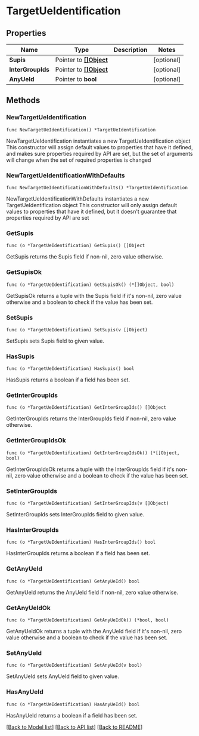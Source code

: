 # TargetUeIdentification

## Properties

Name | Type | Description | Notes
------------ | ------------- | ------------- | -------------
**Supis** | Pointer to [**[]Object**](Object.md) |  | [optional] 
**InterGroupIds** | Pointer to [**[]Object**](Object.md) |  | [optional] 
**AnyUeId** | Pointer to **bool** |  | [optional] 

## Methods

### NewTargetUeIdentification

`func NewTargetUeIdentification() *TargetUeIdentification`

NewTargetUeIdentification instantiates a new TargetUeIdentification object
This constructor will assign default values to properties that have it defined,
and makes sure properties required by API are set, but the set of arguments
will change when the set of required properties is changed

### NewTargetUeIdentificationWithDefaults

`func NewTargetUeIdentificationWithDefaults() *TargetUeIdentification`

NewTargetUeIdentificationWithDefaults instantiates a new TargetUeIdentification object
This constructor will only assign default values to properties that have it defined,
but it doesn't guarantee that properties required by API are set

### GetSupis

`func (o *TargetUeIdentification) GetSupis() []Object`

GetSupis returns the Supis field if non-nil, zero value otherwise.

### GetSupisOk

`func (o *TargetUeIdentification) GetSupisOk() (*[]Object, bool)`

GetSupisOk returns a tuple with the Supis field if it's non-nil, zero value otherwise
and a boolean to check if the value has been set.

### SetSupis

`func (o *TargetUeIdentification) SetSupis(v []Object)`

SetSupis sets Supis field to given value.

### HasSupis

`func (o *TargetUeIdentification) HasSupis() bool`

HasSupis returns a boolean if a field has been set.

### GetInterGroupIds

`func (o *TargetUeIdentification) GetInterGroupIds() []Object`

GetInterGroupIds returns the InterGroupIds field if non-nil, zero value otherwise.

### GetInterGroupIdsOk

`func (o *TargetUeIdentification) GetInterGroupIdsOk() (*[]Object, bool)`

GetInterGroupIdsOk returns a tuple with the InterGroupIds field if it's non-nil, zero value otherwise
and a boolean to check if the value has been set.

### SetInterGroupIds

`func (o *TargetUeIdentification) SetInterGroupIds(v []Object)`

SetInterGroupIds sets InterGroupIds field to given value.

### HasInterGroupIds

`func (o *TargetUeIdentification) HasInterGroupIds() bool`

HasInterGroupIds returns a boolean if a field has been set.

### GetAnyUeId

`func (o *TargetUeIdentification) GetAnyUeId() bool`

GetAnyUeId returns the AnyUeId field if non-nil, zero value otherwise.

### GetAnyUeIdOk

`func (o *TargetUeIdentification) GetAnyUeIdOk() (*bool, bool)`

GetAnyUeIdOk returns a tuple with the AnyUeId field if it's non-nil, zero value otherwise
and a boolean to check if the value has been set.

### SetAnyUeId

`func (o *TargetUeIdentification) SetAnyUeId(v bool)`

SetAnyUeId sets AnyUeId field to given value.

### HasAnyUeId

`func (o *TargetUeIdentification) HasAnyUeId() bool`

HasAnyUeId returns a boolean if a field has been set.


[[Back to Model list]](../README.md#documentation-for-models) [[Back to API list]](../README.md#documentation-for-api-endpoints) [[Back to README]](../README.md)


